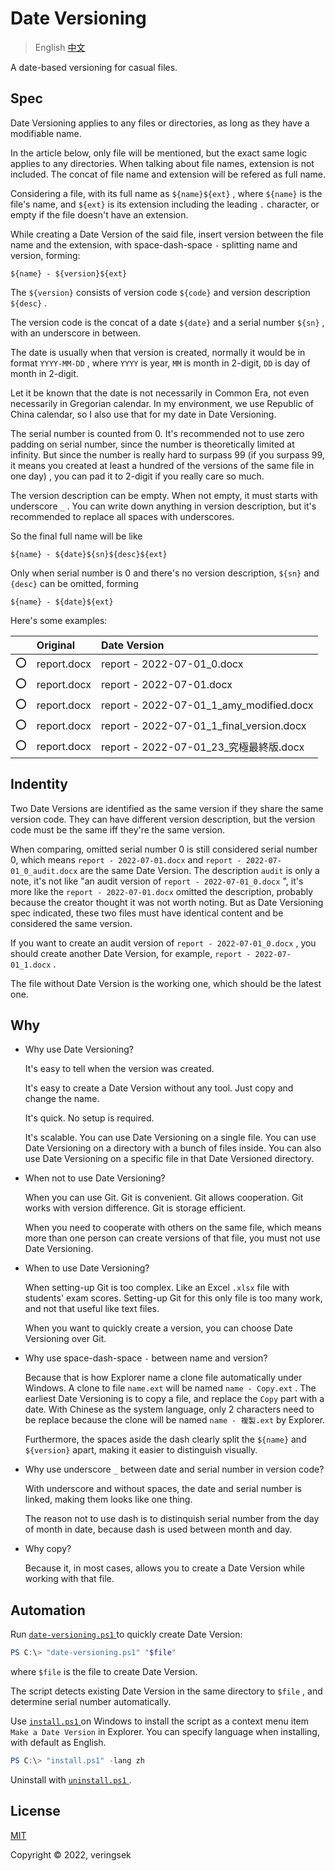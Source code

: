 # Date Versioning

> English [中文](README-zh.md)

A date-based versioning for casual files.

## Spec

Date Versioning applies to any files or directories, as long as they have a modifiable name. 

In the article below, only file will be mentioned, but the exact same logic applies to any directories. When talking about file names, extension is not included. The concat of file name and extension will be refered as full name.

Considering a file, with its full name as `${name}${ext}` , where `${name}` is the file's name, and `${ext}` is its extension including the leading `.` character, or empty if the file doesn't have an extension.

While creating a Date Version of the said file, insert version between the file name and the extension, with space-dash-space ` - ` splitting name and version, forming:

```
${name} - ${version}${ext}
```

The `${version}` consists of version code `${code}` and version description `${desc}` .

The version code is the concat of a date `${date}` and a serial number `${sn}` , with an underscore in between.

The date is usually when that version is created, normally it would be in format `YYYY-MM-DD` , where `YYYY` is year, `MM` is month in 2-digit, `DD` is day of month in 2-digit. 

Let it be known that the date is not necessarily in Common Era, not even necessarily in Gregorian calendar. In my environment, we use Republic of China calendar, so I also use that for my date in Date Versioning.

The serial number is counted from 0. It's recommended not to use zero padding on serial number, since the number is theoretically limited at infinity. But since the number is really hard to surpass 99 (if you surpass 99, it means you created at least a hundred of the versions of the same file in one day) , you can pad it to 2-digit if you really care so much.

The version description can be empty. When not empty, it must starts with underscore `_` . You can write down anything in version description, but it's recommended to replace all spaces with underscores.

So the final full name will be like

```
${name} - ${date}${sn}${desc}${ext}
```

Only when serial number is 0 and there's no version description, `${sn}` and `{desc}` can be omitted, forming

```
${name} - ${date}${ext}
```

Here's some examples:

|    | Original    | Date Version                             |
|:--:|:------------|:-----------------------------------------|
| ⭕ | report.docx | report - 2022-07-01_0.docx               |
| ⭕ | report.docx | report - 2022-07-01.docx                 |
| ⭕ | report.docx | report - 2022-07-01_1_amy_modified.docx  |
| ⭕ | report.docx | report - 2022-07-01_1_final_version.docx |
| ⭕ | report.docx | report - 2022-07-01_23_究極最終版.docx    |

## Indentity

Two Date Versions are identified as the same version if they share the same version code. They can have different version description, but the version code must be the same iff they're the same version.

When comparing, omitted serial number 0 is still considered serial number 0, which means `report - 2022-07-01.docx` and `report - 2022-07-01_0_audit.docx` are the same Date Version. The description `audit` is only a note, it's not like "an audit version of `report - 2022-07-01_0.docx` ", it's more like the `report - 2022-07-01.docx` omitted the description, probably because the creator thought it was not worth noting. But as Date Versioning spec indicated, these two files must have identical content and be considered the same version.

If you want to create an audit version of `report - 2022-07-01_0.docx` , you should create another Date Version, for example, `report - 2022-07-01_1.docx` .

The file without Date Version is the working one, which should be the latest one.

## Why

* Why use Date Versioning?

  It's easy to tell when the version was created.

  It's easy to create a Date Version without any tool. Just copy and change the name.

  It's quick. No setup is required.

  It's scalable. You can use Date Versioning on a single file. You can use Date Versioning on a directory with a bunch of files inside. You can also use Date Versioning on a specific file in that Date Versioned directory.

* When not to use Date Versioning?

  When you can use Git. Git is convenient. Git allows cooperation. Git works with version difference. Git is storage efficient.

  When you need to cooperate with others on the same file, which means more than one person can create versions of that file, you must not use Date Versioning.

* When to use Date Versioning?

  When setting-up Git is too complex. Like an Excel `.xlsx` file with students' exam scores. Setting-up Git for this only file is too many work, and not that useful like text files.

  When you want to quickly create a version, you can choose Date Versioning over Git.

* Why use space-dash-space ` - ` between name and version?

  Because that is how Explorer name a clone file automatically under Windows. A clone to file `name.ext` will be named `name - Copy.ext` . The earliest Date Versioning is to copy a file, and replace the `Copy` part with a date. With Chinese as the system language, only 2 characters need to be replace because the clone will be named `name - 複製.ext` by Explorer.

  Furthermore, the spaces aside the dash clearly split the `${name}` and `${version}` apart, making it easier to distinguish visually.

* Why use underscore `_` between date and serial number in version code?

  With underscore and without spaces, the date and serial number is linked, making them looks like one thing.

  The reason not to use dash is to distinquish serial number from the day of month in date, because dash is used between month and day.

* Why copy?

  Because it, in most cases, allows you to create a Date Version while working with that file.

## Automation

Run [ `date-versioning.ps1` ](date-versioning.ps1) to quickly create Date Version:

```powershell
PS C:\> "date-versioning.ps1" "$file"
```

where `$file` is the file to create Date Version.

The script detects existing Date Version in the same directory to `$file` , and determine serial number automatically.

Use [ `install.ps1` ](install.ps1) on Windows to install the script as a context menu item `Make a Date Version` in Explorer. You can specify language when installing, with default as English.

```powershell
PS C:\> "install.ps1" -lang zh
```

Uninstall with [ `uninstall.ps1` ](uninstall.ps1).

## License

[MIT](http://opensource.org/licenses/MIT)

Copyright © 2022, veringsek
